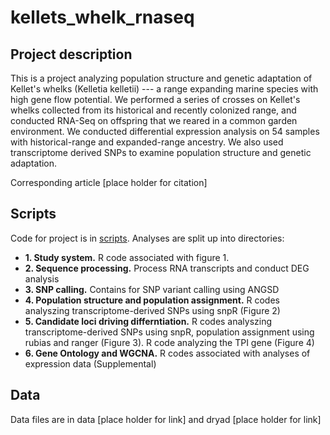 # kellets_whelk_rnaseq

## Project description
This is a project analyzing population structure and genetic adaptation of Kellet's whelks (Kelletia kelletii)  --- a range expanding marine species with high gene flow potential. We performed a series of crosses on Kellet's whelks collected from its historical and recently colonized range, and conducted RNA-Seq on offspring that we reared in a common garden environment. We conducted differential expression analysis on 54 samples with historical-range and expanded-range ancestry. We also used transcriptome derived SNPs to examine population structure and genetic adaptation. 

Corresponding article [place holder for citation]

## Scripts
Code for project is in [scripts](https://github.com/ChristieLab/kellets_whelk_rnaseq/tree/main/scripts). Analyses are split up into directories: 
- **1. Study system.** R code associated with figure 1. 
- **2. Sequence processing.** Process RNA transcripts and conduct DEG analysis 
- **3. SNP calling.** Contains for SNP variant calling using ANGSD 
- **4. Population structure and population assignment.** R codes analyszing transcriptome-derived SNPs using snpR (Figure 2) 
- **5. Candidate loci driving differntiation.**  R codes analyszing transcriptome-derived SNPs using snpR, population assignment using rubias and ranger (Figure 3). R code analyzing the TPI gene (Figure 4)
- **6. Gene Ontology and WGCNA.** R codes associated with analyses of expression data (Supplemental)  
  

## Data
Data files are in data [place holder for link] and dryad [place holder for link] 
